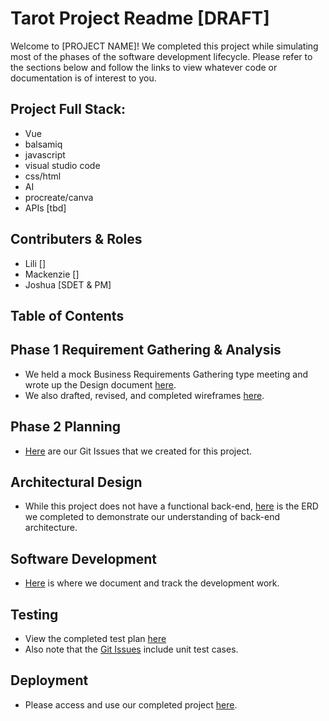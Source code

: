 # Tarot Project Readme [DRAFT]

Welcome to [PROJECT NAME]! We completed this project while simulating most of the phases of the software development lifecycle. 
Please refer to the sections below and follow the links to view whatever code or documentation is of interest to you. 

## Project Full Stack: 
- Vue 
- balsamiq 
- javascript 
- visual studio code 
- css/html
- AI 
- procreate/canva 
- APIs [tbd]

## Contributers & Roles 

- Lili []
- Mackenzie []
- Joshua [SDET & PM]


## Table of Contents 

## Phase 1 Requirement Gathering & Analysis 

- We held a mock Business Requirements Gathering type meeting and wrote up the Design document [here]().
- We also drafted, revised, and completed wireframes [here](). 

## Phase 2 Planning 

- [Here](https://github.com/users/joshuavickstrom/projects/1/views/4) are our Git Issues that we created for this project. 

## Architectural Design 

- While this project does not have a functional back-end, [here]() is the ERD we completed to demonstrate our understanding of back-end architecture.

## Software Development 

- [Here](https://github.com/users/joshuavickstrom/projects/1/views/1) is where we document and track the development work. 

## Testing 

- View the completed test plan [here]()
- Also note that the [Git Issues]() include unit test cases. 

## Deployment 

- Please access and use our completed project [here]().
